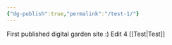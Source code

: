 ```yaml
---
{"dg-publish":true,"permalink":"/test-1/"}
---
```


First published digital garden site :)
Edit 4
[[Test\|Test]]  